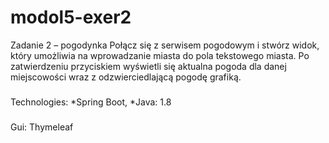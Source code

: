 # modol5-exer2
Zadanie 2 – pogodynka
Połącz się z serwisem pogodowym i stwórz widok, który umożliwia na wprowadzanie miasta do pola tekstowego miasta. 
Po zatwierdzeniu przyciskiem wyświetli się aktualna pogoda dla danej miejscowości wraz z odzwierciedlającą pogodę grafiką.

###
Technologies:
*Spring Boot,
*Java: 1.8

#####
Gui:
Thymeleaf





